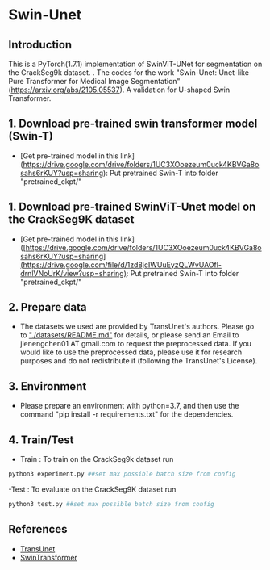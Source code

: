 # Swin-Unet

## Introduction
This is a PyTorch(1.7.1) implementation of SwinViT-UNet for segmentation on the CrackSeg9k dataset. . The codes for the work "Swin-Unet: Unet-like Pure Transformer for Medical Image Segmentation"(https://arxiv.org/abs/2105.05537). A validation for U-shaped Swin Transformer.

## 1. Download pre-trained swin transformer model (Swin-T)
* [Get pre-trained model in this link] (https://drive.google.com/drive/folders/1UC3XOoezeum0uck4KBVGa8osahs6rKUY?usp=sharing): Put pretrained Swin-T into folder "pretrained_ckpt/"

## 1. Download pre-trained SwinViT-Unet model on the CrackSeg9K dataset
* [Get pre-trained model in this link] ([https://drive.google.com/drive/folders/1UC3XOoezeum0uck4KBVGa8osahs6rKUY?usp=sharing](https://drive.google.com/file/d/1zd8jcIWUuEyzQLWvUAOfl-drnlVNoUrK/view?usp=sharing): Put pretrained Swin-T into folder "pretrained_ckpt/"

## 2. Prepare data

- The datasets we used are provided by TransUnet's authors. Please go to ["./datasets/README.md"](datasets/README.md) for details, or please send an Email to jienengchen01 AT gmail.com to request the preprocessed data. If you would like to use the preprocessed data, please use it for research purposes and do not redistribute it (following the TransUnet's License).

## 3. Environment

- Please prepare an environment with python=3.7, and then use the command "pip install -r requirements.txt" for the dependencies.

## 4. Train/Test

- Train : To train on the CrackSeg9k dataset run

```bash
python3 experiment.py ##set max possible batch size from config 
```

-Test : To evaluate on the CrackSeg9K dataset run 

```bash
python3 test.py ##set max possible batch size from config 
```



## References
* [TransUnet](https://github.com/Beckschen/TransUNet)
* [SwinTransformer](https://github.com/microsoft/Swin-Transformer)


